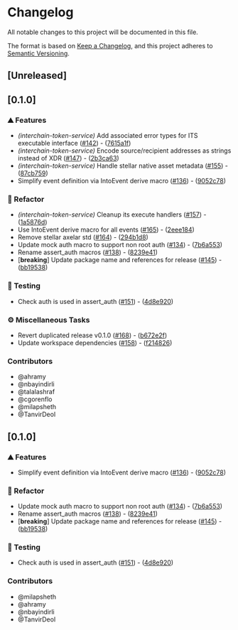 # Changelog

All notable changes to this project will be documented in this file.

The format is based on [Keep a Changelog](https://keepachangelog.com/en/1.0.0/),
and this project adheres to [Semantic Versioning](https://semver.org/spec/v2.0.0.html).

## [Unreleased]

## [0.1.0]

### ⛰️ Features

- *(interchain-token-service)* Add associated error types for ITS executable interface ([#142](https://github.com/axelarnetwork/axelar-cgp-stellar/pull/142)) - ([7615a1f](https://github.com/axelarnetwork/axelar-cgp-stellar/commit/7615a1f0c73f739dc8b8a631674bfcc00c14505a))
- *(interchain-token-service)* Encode source/recipient addresses as strings instead of XDR ([#147](https://github.com/axelarnetwork/axelar-cgp-stellar/pull/147)) - ([2b3ca63](https://github.com/axelarnetwork/axelar-cgp-stellar/commit/2b3ca63d75535ad3260e50d72d24a07fa3cb761d))
- *(interchain-token-service)* Handle stellar native asset metadata ([#155](https://github.com/axelarnetwork/axelar-cgp-stellar/pull/155)) - ([87cb759](https://github.com/axelarnetwork/axelar-cgp-stellar/commit/87cb759cf9a2790e054b88b2b30fd6f03af65574))
- Simplify event definition via IntoEvent derive macro ([#136](https://github.com/axelarnetwork/axelar-cgp-stellar/pull/136)) - ([9052c78](https://github.com/axelarnetwork/axelar-cgp-stellar/commit/9052c7886b8d2ea12f33a1fdcceaa7d159890c4e))

### 🚜 Refactor

- *(interchain-token-service)* Cleanup its execute handlers ([#157](https://github.com/axelarnetwork/axelar-cgp-stellar/pull/157)) - ([1a5876d](https://github.com/axelarnetwork/axelar-cgp-stellar/commit/1a5876d89ac9eff147c728fd2ce778fdc2f1565c))
- Use IntoEvent derive macro for all events ([#165](https://github.com/axelarnetwork/axelar-cgp-stellar/pull/165)) - ([2eee184](https://github.com/axelarnetwork/axelar-cgp-stellar/commit/2eee18410d4f96fd62124bbb6eff43224c79e56d))
- Remove stellar axelar std ([#164](https://github.com/axelarnetwork/axelar-cgp-stellar/pull/164)) - ([294b1d8](https://github.com/axelarnetwork/axelar-cgp-stellar/commit/294b1d832002732a76bc69d8dd89174eb3c572f8))
- Update mock auth macro to support non root auth  ([#134](https://github.com/axelarnetwork/axelar-cgp-stellar/pull/134)) - ([7b6a553](https://github.com/axelarnetwork/axelar-cgp-stellar/commit/7b6a55385fc0bdcbd7d6bf065ddaa0f81dceb51f))
- Rename assert_auth macros ([#138](https://github.com/axelarnetwork/axelar-cgp-stellar/pull/138)) - ([8239e41](https://github.com/axelarnetwork/axelar-cgp-stellar/commit/8239e4126cdccb4156f737dd6e20fad5c2bfc239))
- [**breaking**] Update package name and references for release ([#145](https://github.com/axelarnetwork/axelar-cgp-stellar/pull/145)) - ([bb19538](https://github.com/axelarnetwork/axelar-cgp-stellar/commit/bb195386eeda9c75d4da33eb0cf29fd9cb9b621c))

### 🧪 Testing

- Check auth is used in assert_auth ([#151](https://github.com/axelarnetwork/axelar-cgp-stellar/pull/151)) - ([4d8e920](https://github.com/axelarnetwork/axelar-cgp-stellar/commit/4d8e92065d528cd48a08319449b80f32322e5b08))

### ⚙️ Miscellaneous Tasks

- Revert duplicated release v0.1.0 ([#168](https://github.com/axelarnetwork/axelar-cgp-stellar/pull/168)) - ([b672e2f](https://github.com/axelarnetwork/axelar-cgp-stellar/commit/b672e2f7515d55833c997b94667d21d1d108fd69))
- Update workspace dependencies ([#158](https://github.com/axelarnetwork/axelar-cgp-stellar/pull/158)) - ([f214826](https://github.com/axelarnetwork/axelar-cgp-stellar/commit/f214826c4695fdf0d25e6298a94c415fa8ea1ff0))

### Contributors

* @ahramy
* @nbayindirli
* @talalashraf
* @cgorenflo
* @milapsheth
* @TanvirDeol

## [0.1.0]

### ⛰️ Features

- Simplify event definition via IntoEvent derive macro ([#136](https://github.com/axelarnetwork/axelar-cgp-stellar/pull/136)) - ([9052c78](https://github.com/axelarnetwork/axelar-cgp-stellar/commit/9052c7886b8d2ea12f33a1fdcceaa7d159890c4e))

### 🚜 Refactor

- Update mock auth macro to support non root auth  ([#134](https://github.com/axelarnetwork/axelar-cgp-stellar/pull/134)) - ([7b6a553](https://github.com/axelarnetwork/axelar-cgp-stellar/commit/7b6a55385fc0bdcbd7d6bf065ddaa0f81dceb51f))
- Rename assert_auth macros ([#138](https://github.com/axelarnetwork/axelar-cgp-stellar/pull/138)) - ([8239e41](https://github.com/axelarnetwork/axelar-cgp-stellar/commit/8239e4126cdccb4156f737dd6e20fad5c2bfc239))
- [**breaking**] Update package name and references for release ([#145](https://github.com/axelarnetwork/axelar-cgp-stellar/pull/145)) - ([bb19538](https://github.com/axelarnetwork/axelar-cgp-stellar/commit/bb195386eeda9c75d4da33eb0cf29fd9cb9b621c))

### 🧪 Testing

- Check auth is used in assert_auth ([#151](https://github.com/axelarnetwork/axelar-cgp-stellar/pull/151)) - ([4d8e920](https://github.com/axelarnetwork/axelar-cgp-stellar/commit/4d8e92065d528cd48a08319449b80f32322e5b08))

### Contributors

* @milapsheth
* @ahramy
* @nbayindirli
* @TanvirDeol
